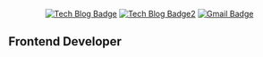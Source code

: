 

<div align=center>
  

[![Tech Blog Badge](http://img.shields.io/badge/-Kyun2da%20blog-blueviolet?style=flat-square&logo=Gatsby&link=https://kyun2da.dev/)](https://kyun2da.dev/)
[![Tech Blog Badge2](http://img.shields.io/badge/-Algorithm%20blog-blue?style=flat-square&logo=Jekyll&link=https://kyun2da.github.io/)](https://kyun2da.github.io/) 
[![Gmail Badge](https://img.shields.io/badge/-Gmail-d14836?style=flat-square&logo=Gmail&logoColor=white&link=mailto:kyun2da@gmail.com)](mailto:kyun2dot@gmail.com)

</div>

## Frontend Developer

